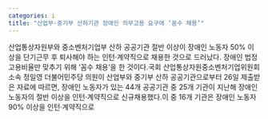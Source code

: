 ```yaml
---
categories: i
title: "산업부·중기부 산하기관 장애인 의무고용 요구에 ‘꼼수 채용’"
---
```

산업통상자원부와 중소벤처기업부 산하 공공기관 절반 이상이 장애인 노동자 50% 이상을 단기근무 후 퇴사해야 하는 인턴·계약직으로 채용한 것으로 드러났다. 장애인 법정 고용비율만 맞추기 위해 ‘꼼수 채용’을 한 것이다.국회 산업통상자원중소벤처기업위원회 소속 정일영 더불어민주당 의원이 산업부와 중기부 산하 공공기관으로부터 26일 제출받은 자료에 따르면, 장애인 노동자가 있는 44개 공공기관 중 25개 기관이 지난해 장애인 노동자의 절반 이상을 인턴·계약직으로 신규채용했다.이 중 16개 기관은 장애인 노동자 90% 이상을 인턴·계약직으로